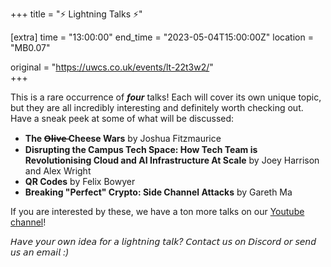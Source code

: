 +++
title = "⚡ Lightning Talks ⚡"

[extra]
time = "13:00:00"
end_time = "2023-05-04T15:00:00Z"
location = "MB0.07"

original = "https://uwcs.co.uk/events/lt-22t3w2/"    
+++

This is a rare occurrence of ***four*** talks! Each will cover its own unique topic, but they are all incredibly interesting and definitely worth checking out. Have a sneak peek at some of what will be discussed:

- **The  O̶l̶i̶v̶e̶ Cheese Wars** by Joshua Fitzmaurice
- **Disrupting the Campus Tech Space: How Tech Team is Revolutionising Cloud and AI Infrastructure At Scale** by Joey Harrison and Alex Wright
- **QR Codes** by Felix Bowyer
- **Breaking "Perfect" Crypto: Side Channel Attacks** by Gareth Ma

If you are interested by these, we have a ton more talks on our [Youtube channel](https://youtube.com/playlist?list=PLM7py5yAB4FxS3FzpBD4BA29M6Ue5qyVe)!

*𝘏𝘢𝘷𝘦 𝘺𝘰𝘶𝘳 𝘰𝘸𝘯 𝘪𝘥𝘦𝘢 𝘧𝘰𝘳 𝘢 𝘭𝘪𝘨𝘩𝘵𝘯𝘪𝘯𝘨 𝘵𝘢𝘭𝘬? 𝘊𝘰𝘯𝘵𝘢𝘤𝘵 𝘶𝘴 𝘰𝘯 𝘋𝘪𝘴𝘤𝘰𝘳𝘥 𝘰𝘳 𝘴𝘦𝘯𝘥 𝘶𝘴 𝘢𝘯 𝘦𝘮𝘢𝘪𝘭 :)*
